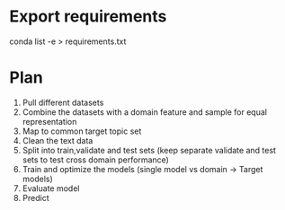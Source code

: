 # Export requirements
conda list -e > requirements.txt


# Plan
1. Pull different datasets
2. Combine the datasets with a domain feature and sample for equal representation
3. Map to common target topic set
4. Clean the text data
5. Split into train,validate and test sets (keep separate validate and test sets to test cross domain performance)
6. Train and optimize the models (single model vs domain -> Target models)
7. Evaluate model
8. Predict